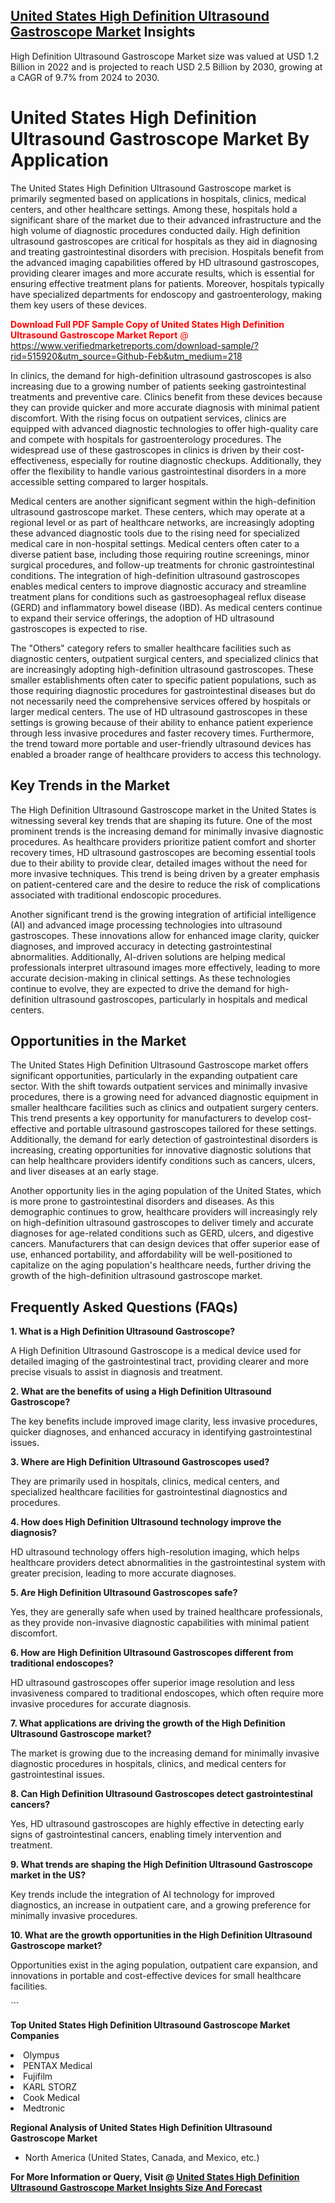 <h2><a href="https://www.verifiedmarketreports.com/download-sample/?rid=515920&amp;utm_source=Github-Feb&amp;utm_medium=218" target="_blank">United States High Definition Ultrasound Gastroscope Market</a> Insights</h2><p>High Definition Ultrasound Gastroscope Market size was valued at USD 1.2 Billion in 2022 and is projected to reach USD 2.5 Billion by 2030, growing at a CAGR of 9.7% from 2024 to 2030.</p><p> <h1>United States High Definition Ultrasound Gastroscope Market By Application</h1> <p>The United States High Definition Ultrasound Gastroscope market is primarily segmented based on applications in hospitals, clinics, medical centers, and other healthcare settings. Among these, hospitals hold a significant share of the market due to their advanced infrastructure and the high volume of diagnostic procedures conducted daily. High definition ultrasound gastroscopes are critical for hospitals as they aid in diagnosing and treating gastrointestinal disorders with precision. Hospitals benefit from the advanced imaging capabilities offered by HD ultrasound gastroscopes, providing clearer images and more accurate results, which is essential for ensuring effective treatment plans for patients. Moreover, hospitals typically have specialized departments for endoscopy and gastroenterology, making them key users of these devices. <p><span class=""><span style="color: #ff0000;"><strong>Download Full PDF Sample Copy of United States High Definition Ultrasound Gastroscope Market Report</strong> @ </span><a href="https://www.verifiedmarketreports.com/download-sample/?rid=515920&amp;utm_source=Github-Feb&amp;utm_medium=218" target="_blank">https://www.verifiedmarketreports.com/download-sample/?rid=515920&amp;utm_source=Github-Feb&amp;utm_medium=218</a></span></p> <p>In clinics, the demand for high-definition ultrasound gastroscopes is also increasing due to a growing number of patients seeking gastrointestinal treatments and preventive care. Clinics benefit from these devices because they can provide quicker and more accurate diagnosis with minimal patient discomfort. With the rising focus on outpatient services, clinics are equipped with advanced diagnostic technologies to offer high-quality care and compete with hospitals for gastroenterology procedures. The widespread use of these gastroscopes in clinics is driven by their cost-effectiveness, especially for routine diagnostic checkups. Additionally, they offer the flexibility to handle various gastrointestinal disorders in a more accessible setting compared to larger hospitals.</p> <p>Medical centers are another significant segment within the high-definition ultrasound gastroscope market. These centers, which may operate at a regional level or as part of healthcare networks, are increasingly adopting these advanced diagnostic tools due to the rising need for specialized medical care in non-hospital settings. Medical centers often cater to a diverse patient base, including those requiring routine screenings, minor surgical procedures, and follow-up treatments for chronic gastrointestinal conditions. The integration of high-definition ultrasound gastroscopes enables medical centers to improve diagnostic accuracy and streamline treatment plans for conditions such as gastroesophageal reflux disease (GERD) and inflammatory bowel disease (IBD). As medical centers continue to expand their service offerings, the adoption of HD ultrasound gastroscopes is expected to rise. <p>The "Others" category refers to smaller healthcare facilities such as diagnostic centers, outpatient surgical centers, and specialized clinics that are increasingly adopting high-definition ultrasound gastroscopes. These smaller establishments often cater to specific patient populations, such as those requiring diagnostic procedures for gastrointestinal diseases but do not necessarily need the comprehensive services offered by hospitals or larger medical centers. The use of HD ultrasound gastroscopes in these settings is growing because of their ability to enhance patient experience through less invasive procedures and faster recovery times. Furthermore, the trend toward more portable and user-friendly ultrasound devices has enabled a broader range of healthcare providers to access this technology.</p> <h2>Key Trends in the Market</h2> <p>The High Definition Ultrasound Gastroscope market in the United States is witnessing several key trends that are shaping its future. One of the most prominent trends is the increasing demand for minimally invasive diagnostic procedures. As healthcare providers prioritize patient comfort and shorter recovery times, HD ultrasound gastroscopes are becoming essential tools due to their ability to provide clear, detailed images without the need for more invasive techniques. This trend is being driven by a greater emphasis on patient-centered care and the desire to reduce the risk of complications associated with traditional endoscopic procedures.</p> <p>Another significant trend is the growing integration of artificial intelligence (AI) and advanced image processing technologies into ultrasound gastroscopes. These innovations allow for enhanced image clarity, quicker diagnoses, and improved accuracy in detecting gastrointestinal abnormalities. Additionally, AI-driven solutions are helping medical professionals interpret ultrasound images more effectively, leading to more accurate decision-making in clinical settings. As these technologies continue to evolve, they are expected to drive the demand for high-definition ultrasound gastroscopes, particularly in hospitals and medical centers.</p> <h2>Opportunities in the Market</h2> <p>The United States High Definition Ultrasound Gastroscope market offers significant opportunities, particularly in the expanding outpatient care sector. With the shift towards outpatient services and minimally invasive procedures, there is a growing need for advanced diagnostic equipment in smaller healthcare facilities such as clinics and outpatient surgery centers. This trend presents a key opportunity for manufacturers to develop cost-effective and portable ultrasound gastroscopes tailored for these settings. Additionally, the demand for early detection of gastrointestinal disorders is increasing, creating opportunities for innovative diagnostic solutions that can help healthcare providers identify conditions such as cancers, ulcers, and liver diseases at an early stage.</p> <p>Another opportunity lies in the aging population of the United States, which is more prone to gastrointestinal disorders and diseases. As this demographic continues to grow, healthcare providers will increasingly rely on high-definition ultrasound gastroscopes to deliver timely and accurate diagnoses for age-related conditions such as GERD, ulcers, and digestive cancers. Manufacturers that can design devices that offer superior ease of use, enhanced portability, and affordability will be well-positioned to capitalize on the aging population's healthcare needs, further driving the growth of the high-definition ultrasound gastroscope market.</p> <h2>Frequently Asked Questions (FAQs)</h2> <p><strong>1. What is a High Definition Ultrasound Gastroscope?</strong></p> <p>A High Definition Ultrasound Gastroscope is a medical device used for detailed imaging of the gastrointestinal tract, providing clearer and more precise visuals to assist in diagnosis and treatment.</p> <p><strong>2. What are the benefits of using a High Definition Ultrasound Gastroscope?</strong></p> <p>The key benefits include improved image clarity, less invasive procedures, quicker diagnoses, and enhanced accuracy in identifying gastrointestinal issues.</p> <p><strong>3. Where are High Definition Ultrasound Gastroscopes used?</strong></p> <p>They are primarily used in hospitals, clinics, medical centers, and specialized healthcare facilities for gastrointestinal diagnostics and procedures.</p> <p><strong>4. How does High Definition Ultrasound technology improve the diagnosis?</strong></p> <p>HD ultrasound technology offers high-resolution imaging, which helps healthcare providers detect abnormalities in the gastrointestinal system with greater precision, leading to more accurate diagnoses.</p> <p><strong>5. Are High Definition Ultrasound Gastroscopes safe?</strong></p> <p>Yes, they are generally safe when used by trained healthcare professionals, as they provide non-invasive diagnostic capabilities with minimal patient discomfort.</p> <p><strong>6. How are High Definition Ultrasound Gastroscopes different from traditional endoscopes?</strong></p> <p>HD ultrasound gastroscopes offer superior image resolution and less invasiveness compared to traditional endoscopes, which often require more invasive procedures for accurate diagnosis.</p> <p><strong>7. What applications are driving the growth of the High Definition Ultrasound Gastroscope market?</strong></p> <p>The market is growing due to the increasing demand for minimally invasive diagnostic procedures in hospitals, clinics, and medical centers for gastrointestinal issues.</p> <p><strong>8. Can High Definition Ultrasound Gastroscopes detect gastrointestinal cancers?</strong></p> <p>Yes, HD ultrasound gastroscopes are highly effective in detecting early signs of gastrointestinal cancers, enabling timely intervention and treatment.</p> <p><strong>9. What trends are shaping the High Definition Ultrasound Gastroscope market in the US?</strong></p> <p>Key trends include the integration of AI technology for improved diagnostics, an increase in outpatient care, and a growing preference for minimally invasive procedures.</p> <p><strong>10. What are the growth opportunities in the High Definition Ultrasound Gastroscope market?</strong></p> <p>Opportunities exist in the aging population, outpatient care expansion, and innovations in portable and cost-effective devices for small healthcare facilities.</p> ```</p><p><strong>Top United States High Definition Ultrasound Gastroscope Market Companies</strong></p><div data-test-id=""><p><li>Olympus</li><li> PENTAX Medical</li><li> Fujifilm</li><li> KARL STORZ</li><li> Cook Medical</li><li> Medtronic</li></p><div><strong>Regional Analysis of&nbsp;United States High Definition Ultrasound Gastroscope Market</strong></div><ul><li dir="ltr"><p dir="ltr">North America&nbsp;(United States, Canada, and Mexico, etc.)</p></li></ul><p><strong>For More Information or Query, Visit @&nbsp;</strong><strong><a href="https://www.verifiedmarketreports.com/product/high-definition-ultrasound-gastroscope-market/?utm_source=Github-Feb&amp;utm_medium=218" target="_blank">United States High Definition Ultrasound Gastroscope Market Insights Size And Forecast</a></strong></p></div>
